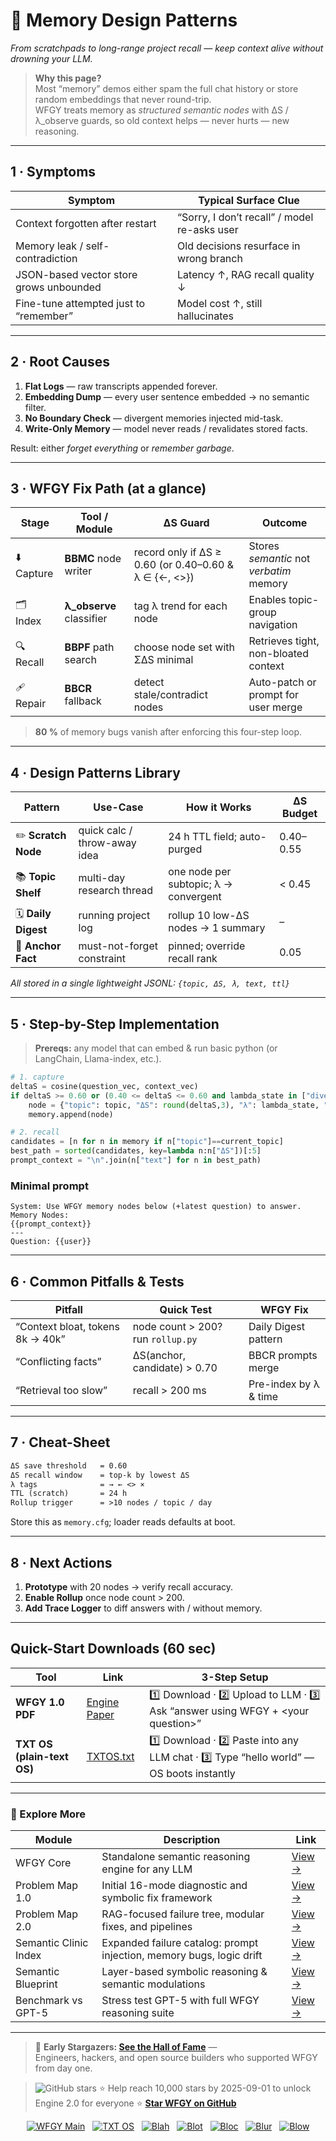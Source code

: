 <!-- ======================================================= -->
<!--  memory-design-patterns.md · Semantic Clinic / Map-E    -->
<!--  Draft v0.1 · MIT · 2025-08-06                         -->
<!--  Purpose: Show repeatable patterns for “cross-session   -->
<!--  memory” without creating uncontrolled context bloat.   -->
<!-- ======================================================= -->

# 🧠 Memory Design Patterns  
*From scratchpads to long-range project recall — keep context alive without drowning your LLM.*

> **Why this page?**  
> Most “memory” demos either spam the full chat history or store random embeddings that never round-trip.  
> WFGY treats memory as *structured semantic nodes* with ΔS / λ\_observe guards, so old context helps — never hurts — new reasoning.

---

## 1 · Symptoms

| Symptom | Typical Surface Clue |
|---------|----------------------|
| Context forgotten after restart | “Sorry, I don’t recall” / model re-asks user |
| Memory leak / self-contradiction | Old decisions resurface in wrong branch |
| JSON-based vector store grows unbounded | Latency ↑, RAG recall quality ↓ |
| Fine-tune attempted just to “remember” | Model cost ↑, still hallucinates |

---

## 2 · Root Causes

1. **Flat Logs** — raw transcripts appended forever.  
2. **Embedding Dump** — every user sentence embedded → no semantic filter.  
3. **No Boundary Check** — divergent memories injected mid-task.  
4. **Write-Only Memory** — model never reads / revalidates stored facts.  

Result: either *forget everything* or *remember garbage*.

---

## 3 · WFGY Fix Path (at a glance)

| Stage | Tool / Module | ΔS Guard | Outcome |
|-------|---------------|----------|---------|
| ⬇️ Capture | **BBMC** node writer | record only if ΔS ≥ 0.60 (or 0.40–0.60 & λ ∈ {←, <>}) | Stores *semantic* not *verbatim* memory |
| 🗂️ Index  | **λ\_observe** classifier | tag λ trend for each node | Enables topic-group navigation |
| 🔍 Recall | **BBPF** path search | choose node set with ΣΔS minimal | Retrieves tight, non-bloated context |
| 🩹 Repair | **BBCR** fallback | detect stale/contradict nodes | Auto-patch or prompt for user merge |

> **80 %** of memory bugs vanish after enforcing this four-step loop.

---

## 4 · Design Patterns Library

| Pattern | Use-Case | How it Works | ΔS Budget |
|---------|----------|--------------|-----------|
| ✏️ **Scratch Node** | quick calc / throw-away idea | 24 h TTL field; auto-purged | 0.40–0.55 |
| 📚 **Topic Shelf** | multi-day research thread | one node per subtopic; λ → convergent | < 0.45 |
| 🗓️ **Daily Digest** | running project log | rollup 10 low-ΔS nodes → 1 summary | – |
| 🎯 **Anchor Fact** | must-not-forget constraint | pinned; override recall rank | 0.05 |

*All stored in a single lightweight JSONL: `{topic, ΔS, λ, text, ttl}`*

---

## 5 · Step-by-Step Implementation

> **Prereqs:** any model that can embed & run basic python (or LangChain, Llama-index, etc.).

```python
# 1. capture
deltaS = cosine(question_vec, context_vec)
if deltaS >= 0.60 or (0.40 <= deltaS <= 0.60 and lambda_state in ["divergent","recursive"]):
    node = {"topic": topic, "ΔS": round(deltaS,3), "λ": lambda_state, "text": insight}
    memory.append(node)

# 2. recall
candidates = [n for n in memory if n["topic"]==current_topic]
best_path = sorted(candidates, key=lambda n:n["ΔS"])[:5]
prompt_context = "\n".join(n["text"] for n in best_path)
````

### Minimal prompt

```
System: Use WFGY memory nodes below (+latest question) to answer.
Memory Nodes:
{{prompt_context}}
---
Question: {{user}}
```

---

## 6 · Common Pitfalls & Tests

| Pitfall                          | Quick Test                        | WFGY Fix              |
| -------------------------------- | --------------------------------- | --------------------- |
| “Context bloat, tokens 8k → 40k” | node count > 200? run `rollup.py` | Daily Digest pattern  |
| “Conflicting facts”              | ΔS(anchor, candidate) > 0.70      | BBCR prompts merge    |
| “Retrieval too slow”             | recall > 200 ms                   | Pre-index by λ & time |

---

## 7 · Cheat-Sheet

```txt
ΔS save threshold   = 0.60
ΔS recall window    = top-k by lowest ΔS
λ tags              = → ← <> ×
TTL (scratch)       = 24 h
Rollup trigger      = >10 nodes / topic / day
```

Store this as `memory.cfg`; loader reads defaults at boot.

---

## 8 · Next Actions

1. **Prototype** with 20 nodes → verify recall accuracy.
2. **Enable Rollup** once node count > 200.
3. **Add Trace Logger** to diff answers with / without memory.

---

## Quick-Start Downloads (60 sec)

| Tool                       | Link                                                | 3-Step Setup                                                                             |
| -------------------------- | --------------------------------------------------- | ---------------------------------------------------------------------------------------- |
| **WFGY 1.0 PDF**           | [Engine Paper](https://zenodo.org/records/15630969) | 1️⃣ Download · 2️⃣ Upload to LLM · 3️⃣ Ask “answer using WFGY + \<your question>”        |
| **TXT OS (plain-text OS)** | [TXTOS.txt](https://zenodo.org/records/15788557)    | 1️⃣ Download · 2️⃣ Paste into any LLM chat · 3️⃣ Type “hello world” — OS boots instantly |

---

### 🧭 Explore More

| Module                | Description                                              | Link     |
|-----------------------|----------------------------------------------------------|----------|
| WFGY Core             | Standalone semantic reasoning engine for any LLM         | [View →](https://github.com/onestardao/WFGY/tree/main/core/README.md) |
| Problem Map 1.0       | Initial 16-mode diagnostic and symbolic fix framework    | [View →](https://github.com/onestardao/WFGY/tree/main/ProblemMap/README.md) |
| Problem Map 2.0       | RAG-focused failure tree, modular fixes, and pipelines   | [View →](https://github.com/onestardao/WFGY/blob/main/ProblemMap/rag-architecture-and-recovery.md) |
| Semantic Clinic Index | Expanded failure catalog: prompt injection, memory bugs, logic drift | [View →](https://github.com/onestardao/WFGY/blob/main/ProblemMap/SemanticClinicIndex.md) |
| Semantic Blueprint    | Layer-based symbolic reasoning & semantic modulations   | [View →](https://github.com/onestardao/WFGY/tree/main/SemanticBlueprint/README.md) |
| Benchmark vs GPT-5    | Stress test GPT-5 with full WFGY reasoning suite         | [View →](https://github.com/onestardao/WFGY/tree/main/benchmarks/benchmark-vs-gpt5/README.md) |

---

> 👑 **Early Stargazers: [See the Hall of Fame](https://github.com/onestardao/WFGY/tree/main/stargazers)** —  
> Engineers, hackers, and open source builders who supported WFGY from day one.

> <img src="https://img.shields.io/github/stars/onestardao/WFGY?style=social" alt="GitHub stars"> ⭐ Help reach 10,000 stars by 2025-09-01 to unlock Engine 2.0 for everyone  ⭐ <strong><a href="https://github.com/onestardao/WFGY">Star WFGY on GitHub</a></strong>


<div align="center">

[![WFGY Main](https://img.shields.io/badge/WFGY-Main-red?style=flat-square)](https://github.com/onestardao/WFGY)
&nbsp;
[![TXT OS](https://img.shields.io/badge/TXT%20OS-Reasoning%20OS-orange?style=flat-square)](https://github.com/onestardao/WFGY/tree/main/OS)
&nbsp;
[![Blah](https://img.shields.io/badge/Blah-Semantic%20Embed-yellow?style=flat-square)](https://github.com/onestardao/WFGY/tree/main/OS/BlahBlahBlah)
&nbsp;
[![Blot](https://img.shields.io/badge/Blot-Persona%20Core-green?style=flat-square)](https://github.com/onestardao/WFGY/tree/main/OS/BlotBlotBlot)
&nbsp;
[![Bloc](https://img.shields.io/badge/Bloc-Reasoning%20Compiler-blue?style=flat-square)](https://github.com/onestardao/WFGY/tree/main/OS/BlocBlocBloc)
&nbsp;
[![Blur](https://img.shields.io/badge/Blur-Text2Image%20Engine-navy?style=flat-square)](https://github.com/onestardao/WFGY/tree/main/OS/BlurBlurBlur)
&nbsp;
[![Blow](https://img.shields.io/badge/Blow-Game%20Logic-purple?style=flat-square)](https://github.com/onestardao/WFGY/tree/main/OS/BlowBlowBlow)

</div>

